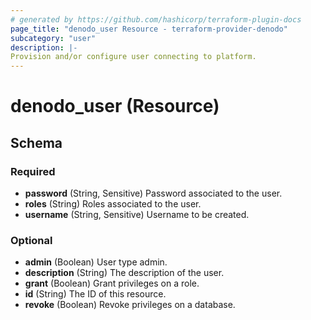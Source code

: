 ```yaml
---
# generated by https://github.com/hashicorp/terraform-plugin-docs
page_title: "denodo_user Resource - terraform-provider-denodo"
subcategory: "user"
description: |-
Provision and/or configure user connecting to platform.
---
```


# denodo_user (Resource)





<!-- schema generated by tfplugindocs -->
## Schema

### Required

- **password** (String, Sensitive) Password associated to the user.
- **roles** (String) Roles associated to the user.
- **username** (String, Sensitive) Username to be created.

### Optional

- **admin** (Boolean) User type admin.
- **description** (String) The description of the user.
- **grant** (Boolean) Grant privileges on a role.
- **id** (String) The ID of this resource.
- **revoke** (Boolean) Revoke privileges on a database.

